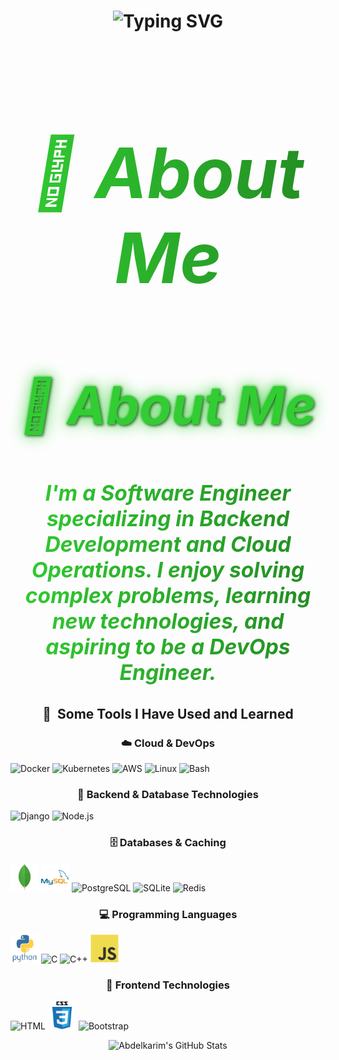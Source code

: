 
<div align="center">
    <h1>
        <img src="https://readme-typing-svg.herokuapp.com?font=Jetbrains+mono&size=40&duration=3000&color=800080&center=true&vCenter=true&width=800&lines=Hey..+I'm+RX..+Abdelkarim;Welcome+to+my+GitHub!;I'm+a+Software+Engineer;Familiar+with+Cloud+Operations;Aspiring+to+be+a+DevOps+Engineer!;Do+not+judge+me+by+success;Judge+me+by+how+many+times+I+fell;And+got+back+up+again!" alt="Typing SVG"/>
<div align="center">
    <h1 style="font-size: 4em; background: linear-gradient(to right, #32CD32, #228B22); -webkit-background-clip: text; color: transparent; text-stroke: 2px #006400; font-style: italic;">
        🚀 About Me
    </h1>
    <h2 style="font-size: 3em; color: #32CD32; text-shadow: 2px 2px 4px rgba(0, 0, 0, 0.5), 0 0 25px #32CD32, 0 0 5px #32CD32; font-style: italic;">
        🚀 About Me
    </h2>
    <p style="font-size: 1.2em; background: linear-gradient(to right, #32CD32, #228B22); -webkit-background-clip: text; color: transparent; text-stroke: 1px #006400; font-style: italic;">
        I'm a Software Engineer specializing in Backend Development and Cloud Operations. I enjoy solving complex problems, learning new technologies, and aspiring to be a DevOps Engineer.
    </p>
</div>



<h2> 🚀 &nbsp;Some Tools I Have Used and Learned</h2>

<!-- Cloud & DevOps Section -->
<h3>☁️ Cloud & DevOps</h3>
<p align="left">
    <img src="https://cdn.jsdelivr.net/gh/devicons/devicon/icons/docker/docker-original.svg" alt="Docker" width="45" height="45"/>
    <img src="https://cdn.jsdelivr.net/gh/devicons/devicon/icons/kubernetes/kubernetes-plain.svg" alt="Kubernetes" width="45" height="45"/>
    <img src="https://cdn.jsdelivr.net/gh/devicons/devicon/icons/amazonwebservices/amazonwebservices-plain-wordmark.svg" alt="AWS" width="45" height="45"/>
    <img src="https://cdn.jsdelivr.net/gh/devicons/devicon/icons/linux/linux-original.svg" alt="Linux" width="45" height="45"/>
    <img src="https://cdn.jsdelivr.net/gh/devicons/devicon/icons/bash/bash-original.svg" alt="Bash" width="45" height="45"/>
</p>

<!-- Backend Technologies Section -->
<h3>🔧 Backend & Database Technologies</h3>
<p align="left">
    <img src="https://cdn.jsdelivr.net/gh/devicons/devicon/icons/django/django-plain.svg" alt="Django" width="45" height="45"/>
    <img src="https://cdn.jsdelivr.net/gh/devicons/devicon/icons/nodejs/nodejs-original-wordmark.svg" alt="Node.js" width="45" height="45"/>
</p>

<!-- Database & Caching Section -->
<h3>🗄️ Databases & Caching</h3>
<p align="left">
    <img src="https://raw.githubusercontent.com/devicons/devicon/master/icons/mongodb/mongodb-original.svg" alt="MongoDB" width="45" height="45"/>
    <img src="https://raw.githubusercontent.com/devicons/devicon/master/icons/mysql/mysql-original-wordmark.svg" alt="MySQL" width="45" height="45"/>
    <img src="https://cdn.jsdelivr.net/gh/devicons/devicon/icons/postgresql/postgresql-original.svg" alt="PostgreSQL" width="45" height="45"/>
    <img src="https://cdn.jsdelivr.net/gh/devicons/devicon/icons/sqlite/sqlite-original.svg" alt="SQLite" width="45" height="45"/>
    <img src="https://cdn.jsdelivr.net/gh/devicons/devicon/icons/redis/redis-original.svg" alt="Redis" width="45" height="45"/>
</p>

<!-- Programming Languages Section -->
<h3>💻 Programming Languages</h3>
<p align="left">
    <img src="https://raw.githubusercontent.com/devicons/devicon/master/icons/python/python-original-wordmark.svg" alt="Python" width="45" height="45"/>
    <img src="https://cdn.jsdelivr.net/gh/devicons/devicon/icons/c/c-original.svg" alt="C" width="45" height="45"/>
    <img src="https://cdn.jsdelivr.net/gh/devicons/devicon/icons/cplusplus/cplusplus-original.svg" alt="C++" width="45" height="45"/>
    <img src="https://raw.githubusercontent.com/devicons/devicon/master/icons/javascript/javascript-original.svg" alt="JavaScript" width="45" height="45"/>
</p>

<!-- Frontend Technologies Section -->
<h3>🎨 Frontend Technologies</h3>
<p align="left">
    <img src="https://cdn.jsdelivr.net/gh/devicons/devicon/icons/html5/html5-original.svg" alt="HTML" width="45" height="45"/>
    <img src="https://raw.githubusercontent.com/devicons/devicon/master/icons/css3/css3-original-wordmark.svg" alt="CSS3" width="45" height="45"/>
    <img src="https://cdn.jsdelivr.net/gh/devicons/devicon/icons/bootstrap/bootstrap-original-wordmark.svg" alt="Bootstrap" width="45" height="45"/>
</p>



<div align="center">
    <img src="https://github-profile-summary-cards.vercel.app/api/cards/profile-details?username=karimtz999&theme=github_dark" alt="Abdelkarim's GitHub Stats"/>
</div>

